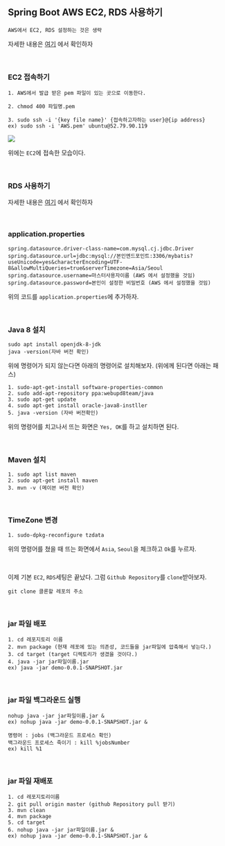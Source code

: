 ## Spring Boot AWS EC2, RDS 사용하기

```
AWS에서 EC2, RDS 설정하는 것은 생략
```

자세한 내용은 [여기](https://ooeunz.tistory.com/35?category=816210) 에서 확인하자

<br>

### EC2 접속하기


```
1. AWS에서 발급 받은 pem 파일이 있는 곳으로 이동한다.

2. chmod 400 파일명.pem

3. sudo ssh -i '{key file name}' {접속하고자하는 user}@{ip address}
ex) sudo ssh -i 'AWS.pem' ubuntu@52.79.90.119
```


<img src="https://user-images.githubusercontent.com/45676906/93416524-ecf40800-f8e0-11ea-8764-eba8cbaaafd2.png">

<br> 

위에는 `EC2`에 접속한 모습이다. 

<br>


### RDS 사용하기

자세한 내용은 [여기](https://ooeunz.tistory.com/36?category=816210) 에서 확인하자

<br>

### application.properties

```
spring.datasource.driver-class-name=com.mysql.cj.jdbc.Driver
spring.datasource.url=jdbc:mysql://본인엔드포인트:3306/mybatis?useUnicode=yes&characterEncoding=UTF-8&allowMultiQueries=true&serverTimezone=Asia/Seoul
spring.datasource.username=마스터사용자이름 (AWS 에서 설정했을 것임)
spring.datasource.password=본인이 설정한 비밀번호 (AWS 에서 설정했을 것임)
```

위의 코드를 `application.properties`에 추가하자. 

<br>

### Java 8 설치

```
sudo apt install openjdk-8-jdk
java -version(자바 버전 확인)
```

위에 명령어가 되지 않는다면 아래의 명령어로 설치해보자. (위에께 된다면 아래는 패스)

```
1. sudo-apt-get-install software-properties-common
2. sudo add-apt-repository ppa:webupd8team/java
3. sudo apt-get update
4. sudo apt-get install oracle-java8-instller
5. java -version (자바 버전확인)
```

위의 명령어를 치고나서 뜨는 화면은 `Yes, OK`를 하고 설치하면 된다.

<br>

### Maven 설치

```
1. sudo apt list maven
2. sudo apt-get install maven
3. mvn -v (메이븐 버전 확인)
```

<br>

### TimeZone 변경

```
1. sudo-dpkg-reconfigure tzdata
```

위의 명령어를 쳤을 때 뜨는 화면에서 `Asia`, `Seoul`을 체크하고 `Ok`를 누르자.

<br>

이제 기본 `EC2`, `RDS`세팅은 끝났다. 그럼 `Github Repository`를 `clone`받아보자. 

```
git clone 클론할 레포의 주소
```

<br>

### jar 파일 배포

```
1. cd 레포지토리 이름 
2. mvn package (현재 레포에 있는 의존성, 코드들을 jar파일에 압축해서 넣는다.)
3. cd target (target 디렉토리가 생겼을 것이다.)
4. java -jar jar파일이름.jar  
ex) java -jar demo-0.0.1-SNAPSHOT.jar 
```

<br>

### jar 파일 백그라운드 실행

```
nohup java -jar jar파일이름.jar &
ex) nohup java -jar demo-0.0.1-SNAPSHOT.jar &

명령어 : jobs (백그라운드 프로세스 확인)
백그라운드 프로세스 죽이기 : kill %jobsNumber
ex) kill %1 
```

<br>
 
### jar 파일 재배포 

```
1. cd 레포지토리이름
2. git pull origin master (github Repository pull 받기)
3. mvn clean
4. mvn package 
5. cd target
6. nohup java -jar jar파일이름.jar &
ex) nohup java -jar demo-0.0.1-SNAPSHOT.jar &
```
